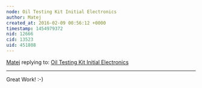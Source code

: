 ```yaml
---
node: Oil Testing Kit Initial Electronics
author: Matej
created_at: 2016-02-09 00:56:12 +0000
timestamp: 1454979372
nid: 12666
cid: 13523
uid: 451808
---
```




[Matej](../profile/Matej) replying to: [Oil Testing Kit Initial Electronics](../notes/cbreuer/02-06-2016/oil-testing-kit-initial-electronics)

----
Great Work! :-)